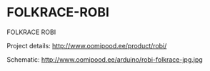 FOLKRACE-ROBI
=============

FOLKRACE ROBI

Project details: http://www.oomipood.ee/product/robi/

Schematic: http://www.oomipood.ee/arduino/robi-folkrace-jpg.jpg

